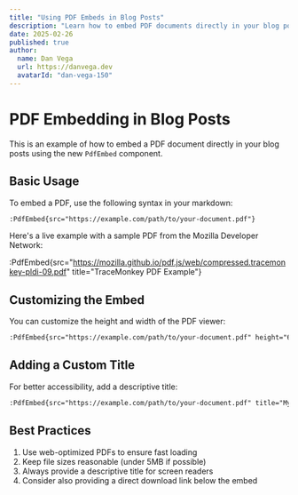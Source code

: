 ```yaml
---
title: "Using PDF Embeds in Blog Posts"
description: "Learn how to embed PDF documents directly in your blog posts"
date: 2025-02-26
published: true
author:
  name: Dan Vega
  url: https://danvega.dev
  avatarId: "dan-vega-150"
---
```


# PDF Embedding in Blog Posts

This is an example of how to embed a PDF document directly in your blog posts using the new `PdfEmbed` component.

## Basic Usage

To embed a PDF, use the following syntax in your markdown:

```markdown
:PdfEmbed{src="https://example.com/path/to/your-document.pdf"}
```

Here's a live example with a sample PDF from the Mozilla Developer Network:

:PdfEmbed{src="https://mozilla.github.io/pdf.js/web/compressed.tracemonkey-pldi-09.pdf" title="TraceMonkey PDF Example"}

## Customizing the Embed

You can customize the height and width of the PDF viewer:

```markdown
:PdfEmbed{src="https://example.com/path/to/your-document.pdf" height="600px" width="80%"}
```

## Adding a Custom Title

For better accessibility, add a descriptive title:

```markdown
:PdfEmbed{src="https://example.com/path/to/your-document.pdf" title="My Conference Slides"}
```

## Best Practices

1. Use web-optimized PDFs to ensure fast loading
2. Keep file sizes reasonable (under 5MB if possible)
3. Always provide a descriptive title for screen readers
4. Consider also providing a direct download link below the embed